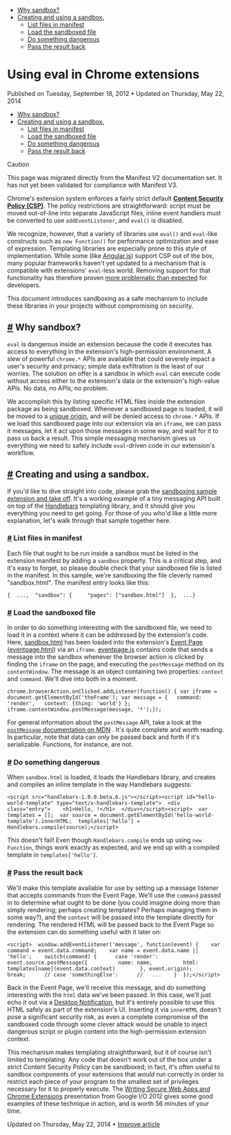 

*   [Why sandbox?](https://developer.chrome.com/docs/extensions/mv3/sandboxingEval/#why_sandbox)
*   [Creating and using a sandbox.](https://developer.chrome.com/docs/extensions/mv3/sandboxingEval/#creating_and_using)
    *   [List files in manifest](https://developer.chrome.com/docs/extensions/mv3/sandboxingEval/#list_files)
    *   [Load the sandboxed file](https://developer.chrome.com/docs/extensions/mv3/sandboxingEval/#load_file)
    *   [Do something dangerous](https://developer.chrome.com/docs/extensions/mv3/sandboxingEval/#do_something)
    *   [Pass the result back](https://developer.chrome.com/docs/extensions/mv3/sandboxingEval/#pass_result)

Using eval in Chrome extensions
===============================

Published on Tuesday, September 18, 2012 • Updated on Thursday, May 22, 2014



*   [Why sandbox?](https://developer.chrome.com/docs/extensions/mv3/sandboxingEval/#why_sandbox)
*   [Creating and using a sandbox.](https://developer.chrome.com/docs/extensions/mv3/sandboxingEval/#creating_and_using)
    *   [List files in manifest](https://developer.chrome.com/docs/extensions/mv3/sandboxingEval/#list_files)
    *   [Load the sandboxed file](https://developer.chrome.com/docs/extensions/mv3/sandboxingEval/#load_file)
    *   [Do something dangerous](https://developer.chrome.com/docs/extensions/mv3/sandboxingEval/#do_something)
    *   [Pass the result back](https://developer.chrome.com/docs/extensions/mv3/sandboxingEval/#pass_result)

Caution

This page was migrated directly from the Manifest V2 documentation set. It has not yet been validated for compliance with Manifest V3.

Chrome's extension system enforces a fairly strict default [**Content Security Policy (CSP)**](https://developer.chrome.com/docs/extensions/mv3/contentSecurityPolicy/). The policy restrictions are straightforward: script must be moved out-of-line into separate JavaScript files, inline event handlers must be converted to use `addEventListener`, and `eval()` is disabled.

We recognize, however, that a variety of libraries use `eval()` and `eval`\-like constructs such as `new Function()` for performance optimization and ease of expression. Templating libraries are especially prone to this style of implementation. While some (like [Angular.js](https://angularjs.org/)) support CSP out of the box, many popular frameworks haven't yet updated to a mechanism that is compatible with extensions' `eval`\-less world. Removing support for that functionality has therefore proven [more problematic than expected](https://crbug.com/107538) for developers.

This document introduces sandboxing as a safe mechanism to include these libraries in your projects without compromising on security.

[#](https://developer.chrome.com/docs/extensions/mv3/sandboxingEval/#why_sandbox) Why sandbox?
----------------------------------------------------------------------------------------------

`eval` is dangerous inside an extension because the code it executes has access to everything in the extension's high-permission environment. A slew of powerful `chrome.*` APIs are available that could severely impact a user's security and privacy; simple data exfiltration is the least of our worries. The solution on offer is a sandbox in which `eval` can execute code without access either to the extension's data or the extension's high-value APIs. No data, no APIs, no problem.

We accomplish this by listing specific HTML files inside the extension package as being sandboxed. Whenever a sandboxed page is loaded, it will be moved to a [unique origin](https://www.whatwg.org/specs/web-apps/current-work/multipage/origin-0.html#sandboxed-origin-browsing-context-flag), and will be denied access to `chrome.*` APIs. If we load this sandboxed page into our extension via an `iframe`, we can pass it messages, let it act upon those messages in some way, and wait for it to pass us back a result. This simple messaging mechanism gives us everything we need to safely include `eval`\-driven code in our extension's workflow.

[#](https://developer.chrome.com/docs/extensions/mv3/sandboxingEval/#creating_and_using) Creating and using a sandbox.
----------------------------------------------------------------------------------------------------------------------

If you'd like to dive straight into code, please grab the [sandboxing sample extension and take off](https://developer.chrome.com/docs/extensions/mv3/samples#sandboxed-frame). It's a working example of a tiny messaging API built on top of the [Handlebars](https://handlebarsjs.com/) templating library, and it should give you everything you need to get going. For those of you who'd like a little more explanation, let's walk through that sample together here.

### [#](https://developer.chrome.com/docs/extensions/mv3/sandboxingEval/#list_files) List files in manifest

Each file that ought to be run inside a sandbox must be listed in the extension manifest by adding a `sandbox` property. This is a critical step, and it's easy to forget, so please double check that your sandboxed file is listed in the manifest. In this sample, we're sandboxing the file cleverly named "sandbox.html". The manifest entry looks like this:

    {  ...,  "sandbox": {     "pages": ["sandbox.html"]  },  ...}

### [#](https://developer.chrome.com/docs/extensions/mv3/sandboxingEval/#load_file) Load the sandboxed file

In order to do something interesting with the sandboxed file, we need to load it in a context where it can be addressed by the extension's code. Here, [sandbox.html](https://developer.chrome.com/docs/extensions/examples/howto/sandbox/sandbox.html) has been loaded into the extension's [Event Page](https://developer.chrome.com/docs/extensions/mv3/event_pages/) ([eventpage.html](https://developer.chrome.com/docs/extensions/examples/howto/sandbox/eventpage.html)) via an `iframe`. [eventpage.js](https://developer.chrome.com/docs/extensions/examples/howto/sandbox/eventpage.js) contains code that sends a message into the sandbox whenever the browser action is clicked by finding the `iframe` on the page, and executing the `postMessage` method on its `contentWindow`. The message is an object containing two properties: `context` and `command`. We'll dive into both in a moment.

    chrome.browserAction.onClicked.addListener(function() { var iframe = document.getElementById('theFrame'); var message = {   command: 'render',   context: {thing: 'world'} }; iframe.contentWindow.postMessage(message, '*');});

For general information about the `postMessage` API, take a look at the [`postMessage` documentation on MDN](https://developer.mozilla.org/en/DOM/window.postMessage) . It's quite complete and worth reading. In particular, note that data can only be passed back and forth if it's serializable. Functions, for instance, are not.

### [#](https://developer.chrome.com/docs/extensions/mv3/sandboxingEval/#do_something) Do something dangerous

When `sandbox.html` is loaded, it loads the Handlebars library, and creates and compiles an inline template in the way Handlebars suggests:

    <script src="handlebars-1.0.0.beta.6.js"></script><script id="hello-world-template" type="text/x-handlebars-template">  <div class="entry">    <h1>Hello, !</h1>  </div></script><script>  var templates = [];  var source = document.getElementById('hello-world-template').innerHTML;  templates['hello'] = Handlebars.compile(source);</script>

This doesn't fail! Even though `Handlebars.compile` ends up using `new Function`, things work exactly as expected, and we end up with a compiled template in `templates['hello']`.

### [#](https://developer.chrome.com/docs/extensions/mv3/sandboxingEval/#pass_result) Pass the result back

We'll make this template available for use by setting up a message listener that accepts commands from the Event Page. We'll use the `command` passed in to determine what ought to be done (you could imagine doing more than simply rendering; perhaps creating templates? Perhaps managing them in some way?), and the `context` will be passed into the template directly for rendering. The rendered HTML will be passed back to the Event Page so the extension can do something useful with it later on:

    <script>  window.addEventListener('message', function(event) {    var command = event.data.command;    var name = event.data.name || 'hello';    switch(command) {      case 'render':        event.source.postMessage({          name: name,          html: templates[name](event.data.context)        }, event.origin);        break;      // case 'somethingElse':      //   ...    }  });</script>

Back in the Event Page, we'll receive this message, and do something interesting with the `html` data we've been passed. In this case, we'll just echo it out via a [Desktop Notification](https://developer.chrome.com/docs/extensions/mv3/desktop_notifications/), but it's entirely possible to use this HTML safely as part of the extension's UI. Inserting it via `innerHTML` doesn't pose a significant security risk, as even a complete compromise of the sandboxed code through some clever attack would be unable to inject dangerous script or plugin content into the high-permission extension context.

This mechanism makes templating straightforward, but it of course isn't limited to templating. Any code that doesn't work out of the box under a strict Content Security Policy can be sandboxed; in fact, it's often useful to sandbox components of your extensions that _would_ run correctly in order to restrict each piece of your program to the smallest set of privileges necessary for it to properly execute. The [Writing Secure Web Apps and Chrome Extensions](https://www.youtube.com/watch?v=GBxv8SaX0gg) presentation from Google I/O 2012 gives some good examples of these technique in action, and is worth 56 minutes of your time.

Updated on Thursday, May 22, 2014 • [Improve article](https://github.com/GoogleChrome/developer.chrome.com/blob/main/site/en/docs/extensions/mv3/sandboxingEval/index.md)

